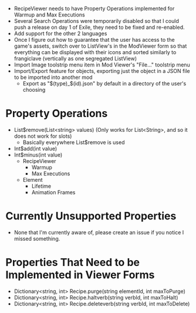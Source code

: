  - RecipeViewer needs to have Property Operations implemented for Warmup and Max Executions
 - Several Search Operations were temporarily disabled so that I could push a release on day 1 of Exile, they need to be fixed and re-enabled.
 - Add support for the other 2 languages
 - Once I figure out how to guarantee that the user has access to the game's assets, switch over to ListView's in the ModViewer form so that everything can be displayed with their icons and sorted similarly to frangiclave (vertically as one segregated ListView)
 - Import Image toolstrip menu item in Mod Viewer's "File..." toolstrip menu
 - Import/Export feature for objects, exporting just the object in a JSON file to be imported into another mod
   - Export as "$(type)_$(id).json" by default in a directory of the user's choosing

 # Property Operations
 - List$remove(List\<string\> values) (Only works for List\<String\>, and so it does not work for slots)
   - Basically everywhere List$remove is used
 - Int$add(int value)
 - Int$minus(int value)
   - RecipeViewer
     - Warmup
     - Max Executions
   - Element
     - Lifetime
     - Animation Frames


# Currently Unsupported Properties
 - None that I'm currently aware of, please create an issue if you notice I missed something.

# Properties That Need to be Implemented in Viewer Forms
 - Dictionary<string, int> Recipe.purge(string elementId, int maxToPurge)
 - Dictionary<string, int> Recipe.haltverb(string verbId, int maxToHalt)
 - Dictionary<string, int> Recipe.deleteverb(string verbId, int maxToDelete)
